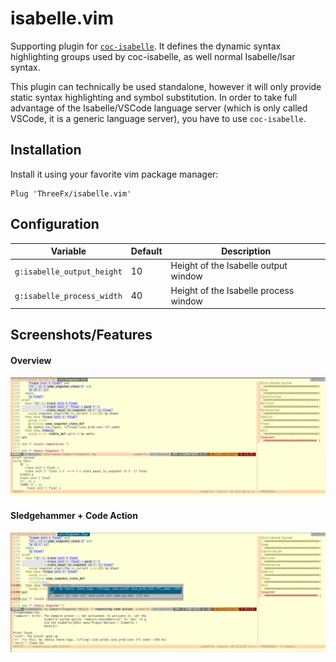 # isabelle.vim

Supporting plugin for [`coc-isabelle`](https://github.com/ThreeFx/coc-isabelle).
It defines the dynamic syntax highlighting groups used by coc-isabelle, as well
normal Isabelle/Isar syntax.

This plugin can technically be used standalone, however it will only provide
static syntax highlighting and symbol substitution. In order to take full
advantage of the Isabelle/VSCode language server (which is only called VSCode,
it is a generic language server), you have to use `coc-isabelle`.

## Installation

Install it using your favorite vim package manager:

```
Plug 'ThreeFx/isabelle.vim'
```

## Configuration

|Variable|Default|Description|
|--------|-------|-----------|
|`g:isabelle_output_height`|10|Height of the Isabelle output window|
|`g:isabelle_process_width`|40|Height of the Isabelle process window|

## Screenshots/Features

#### Overview

![](screenshots/overview.png)

#### Sledgehammer + Code Action

![](screenshots/sledgehammer.png)
